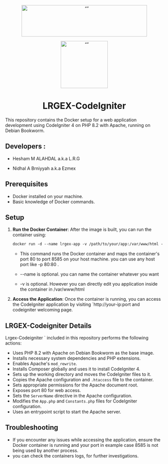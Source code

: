 <p align="center"><img src="http://cloud.lrgex.com/s/mCxTfnA2bikjYyZ/download/Dark%20Full%20Logo.png" alt= “” width="400" height="100"></p>


<p align="center"><img src="https://download.lrgex.com/ci.png" alt= “” width="150" height="150"></p>






# <div align="center">LRGEX-CodeIgniter</div>


This repository contains the Docker setup for a web application development using CodeIgniter 4 on PHP 8.2 with Apache, running on Debian Bookworm.

## Developers : 

- Hesham M ALAHDAL a.k.a L.R.G 

- Nidhal A Brniyyah a.k.a Ezmex

  

## Prerequisites

- Docker installed on your machine.
- Basic knowledge of Docker commands.

## Setup



1. **Run the Docker Container**:
   After the image is built, you can run the container using:
   
   ```dockerfile
   docker run -d --name lrgex-app -v /path/to/your/app:/var/www/html -p 8585:80 lrgex/codeigniter
   ```
   
   - This command runs the Docker container and maps the container's port 80 to port 8585 on your host machine. you can use any host port like -p 80:80 .
   
   - --name is optional. you can name the container whatever you want 
   
   - -v is optional. However you can directly edit you application inside the container in /var/www/html 
   
   
   
5. **Access the Application**:
   Once the container is running, you can access the CodeIgniter application by visiting `http://your-ip:port and codeigniter welcoming page.  

## LRGEX-Codeigniter  Details

Lrgex-Codeigniter ` included in this repository performs the following actions:

- Uses PHP 8.2 with Apache on Debian Bookworm as the base image.
- Installs necessary system dependencies and PHP extensions.
- Enables Apache's `mod_rewrite`.
- Installs Composer globally and uses it to install CodeIgniter 4.
- Sets up the working directory and moves the CodeIgniter files to it.
- Copies the Apache configuration and `.htaccess` file to the container.
- Sets appropriate permissions for the Apache document root.
- Exposes port 80 for web access.
- Sets the `ServerName` directive in the Apache configuration.
- Modifies the `App.php` and `Constants.php` files for CodeIgniter configuration.
- Uses an entrypoint script to start the Apache server.

## Troubleshooting

- If you encounter any issues while accessing the application, ensure the Docker container is running and your port in example case 8585 is not being used by another process.
- you can check the containers logs, for further investigations.


